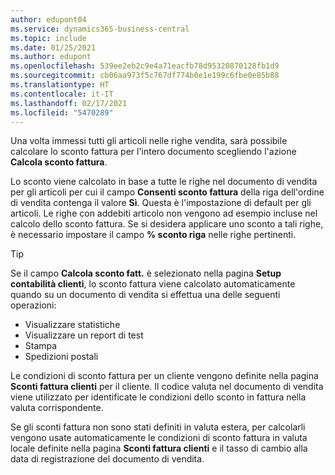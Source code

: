 ```yaml
---
author: edupont04
ms.service: dynamics365-business-central
ms.topic: include
ms.date: 01/25/2021
ms.author: edupont
ms.openlocfilehash: 539ee2eb2c9e4a71eacfb78d95320870128fb1d9
ms.sourcegitcommit: cb06aa973f5c767df774b0e1e199c6fbe0e85b88
ms.translationtype: HT
ms.contentlocale: it-IT
ms.lasthandoff: 02/17/2021
ms.locfileid: "5470289"
---
```

Una volta immessi tutti gli articoli nelle righe vendita, sarà possibile calcolare lo sconto fattura per l'intero documento scegliendo l'azione **Calcola sconto fattura**.

Lo sconto viene calcolato in base a tutte le righe nel documento di vendita per gli articoli per cui il campo **Consenti sconto fattura** della riga dell'ordine di vendita contenga il valore **Sì**. Questa è l'impostazione di default per gli articoli. Le righe con addebiti articolo non vengono ad esempio incluse nel calcolo dello sconto fattura. Se si desidera applicare uno sconto a tali righe, è necessario impostare il campo **% sconto riga** nelle righe pertinenti.  

> [!TIP]
> Se il campo **Calcola sconto fatt.** è selezionato nella pagina **Setup contabilità clienti**, lo sconto fattura viene calcolato automaticamente quando su un documento di vendita si effettua una delle seguenti operazioni:
>
> * Visualizzare statistiche
> * Visualizzare un report di test
> * Stampa
> * Spedizioni postali

Le condizioni di sconto fattura per un cliente vengono definite nella pagina **Sconti fattura clienti** per il cliente. Il codice valuta nel documento di vendita viene utilizzato per identificate le condizioni dello sconto in fattura nella valuta corrispondente.

Se gli sconti fattura non sono stati definiti in valuta estera, per calcolarli vengono usate automaticamente le condizioni di sconto fattura in valuta locale definite nella pagina **Sconti fattura clienti** e il tasso di cambio alla data di registrazione del documento di vendita.
